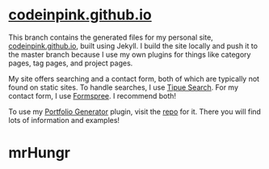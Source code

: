 # [codeinpink.github.io](http://codeinpink.github.io/)

This branch contains the generated files for my personal site,
[codeinpink.github.io](http://codeinpink.github.io/), built using Jekyll.
I build the site locally and push it to the master branch because I use my own
plugins for things like category pages, tag pages, and project pages.

My site offers searching and a contact form, both of which are typically not
found on static sites. To handle searches, I use [Tipue Search](http://www.tipue.com/search/).
For my contact form, I use [Formspree](https://formspree.io/). I recommend both!

To use my [Portfolio Generator](https://github.com/codeinpink/jekyll-portfolio-generator) plugin,
visit the [repo](https://github.com/codeinpink/jekyll-portfolio-generator)
for it. There you will find lots of information and examples!
# mrHungr
